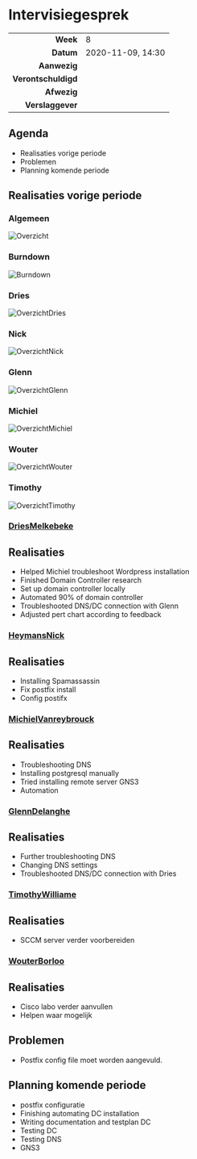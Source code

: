 # Intervisiegesprek

|                     |                   |
|--------------------:|:------------------|
|            **Week** | 8                 |
|           **Datum** | 2020-11-09, 14:30 |
|        **Aanwezig** |                   |
| **Verontschuldigd** |                   |
|         **Afwezig** |                   |
|    **Verslaggever** |                   |

## Agenda

- Realisaties vorige periode
- Problemen
- Planning komende periode

## Realisaties vorige periode

### Algemeen

![Overzicht](https://i.imgur.com/2TarIPO.png)

### Burndown

![Burndown](https://i.imgur.com/7wo1ThH.png)

### Dries
![OverzichtDries](https://i.imgur.com/IJPvQCq.png)

### Nick
![OverzichtNick](https://i.imgur.com/XRGTymm.png)

### Glenn
![OverzichtGlenn](https://i.imgur.com/Q5rDJ9e.png)

### Michiel
![OverzichtMichiel](https://i.imgur.com/Ug1wYeZ.png)

### Wouter
![OverzichtWouter](https://i.imgur.com/Hv1SBYl.jpg)

### Timothy
![OverzichtTimothy](https://i.imgur.com/czvJgwa.png)


### [DriesMelkebeke](https://github.com/DriesMelkebeke)

## Realisaties
- Helped Michiel troubleshoot Wordpress installation
- Finished Domain Controller research
- Set up domain controller locally
- Automated 90% of domain controller
- Troubleshooted DNS/DC connection with Glenn
- Adjusted pert chart according to feedback

### [HeymansNick](https://github.com/HeymansNickk)

## Realisaties
-  Installing Spamassassin
-  Fix postfix install
-  Config postifx

### [MichielVanreybrouck](https://github.com/MichielVanreybrouck)

## Realisaties

- Troubleshooting DNS
- Installing postgresql manually 
- Tried installing remote server GNS3
- Automation

### [GlennDelanghe](https://github.com/GlennDelanghe)

## Realisaties
- Further troubleshooting DNS
- Changing DNS settings 
- Troubleshooted DNS/DC connection with Dries


### [TimothyWilliame](https://github.com/scoffir)

## Realisaties
- SCCM server verder voorbereiden

### [WouterBorloo](https://github.com/wouterBorloo)

## Realisaties
- Cisco labo verder aanvullen
- Helpen waar mogelijk

## Problemen

- Postfix config file moet worden aangevuld.

## Planning komende periode

- postfix configuratie
- Finishing automating DC installation
- Writing documentation and testplan DC
- Testing DC
- Testing DNS
- GNS3
